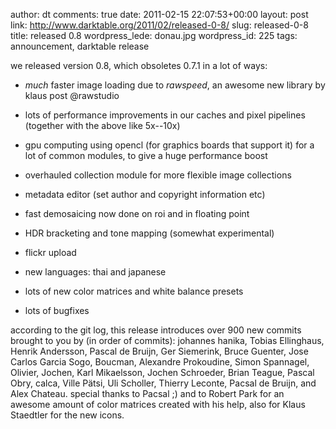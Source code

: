 author: dt
comments: true
date: 2011-02-15 22:07:53+00:00
layout: post
link: http://www.darktable.org/2011/02/released-0-8/
slug: released-0-8
title: released 0.8
wordpress_lede: donau.jpg
wordpress_id: 225
tags: announcement, darktable release

we released version 0.8, which obsoletes 0.7.1 in a lot of ways:



	
  * _much_ faster image loading due to _rawspeed_, an awesome new library by klaus post @rawstudio

	
  * lots of performance improvements in our caches and pixel pipelines (together with the above like 5x--10x)

	
  * gpu computing using opencl (for graphics boards that support it) for a lot of common modules, to give a huge performance boost

	
  * overhauled collection module for more flexible image collections

	
  * metadata editor (set author and copyright information etc)

	
  * fast demosaicing now done on roi and in floating point

	
  * HDR bracketing and tone mapping (somewhat experimental)

	
  * flickr upload

	
  * new languages: thai and japanese

	
  * lots of new color matrices and white balance presets

	
  * lots of bugfixes


according to the git log, this release introduces over 900 new commits brought to you by (in order of commits): johannes hanika, Tobias Ellinghaus, Henrik Andersson, Pascal de Bruijn, Ger Siemerink, Bruce Guenter, Jose Carlos Garcia Sogo, Boucman, Alexandre Prokoudine, Simon Spannagel, Olivier, Jochen, Karl Mikaelsson, Jochen Schroeder, Brian Teague, Pascal Obry, calca, Ville Pätsi, Uli Scholler, Thierry Leconte, Pacsal de Bruijn, and Alex Chateau.
special thanks to Pacsal ;) and to Robert Park for an awesome amount of color matrices created with his help, also for Klaus Staedtler for the new icons.
